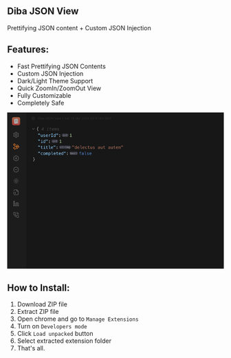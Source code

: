## Diba JSON View
Prettifying JSON content + Custom JSON Injection

## Features:

- Fast Prettifying JSON Contents
- Custom JSON Injection
- Dark/Light Theme Support 
- Quick ZoomIn/ZoomOut View
- Fully Customizable
- Completely Safe

![Screenshot](screenshot.png)

## How to Install:
1. Download ZIP file
2. Extract ZIP file
3. Open chrome and go to `Manage Extensions`
4. Turn on `Developers mode`
5. Click `Load unpacked` button
6. Select extracted extension folder
7. That's all.
